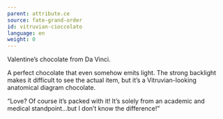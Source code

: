 ```yaml
---
parent: attribute.ce
source: fate-grand-order
id: vitruvian-cioccolato
language: en
weight: 0
---
```


Valentine’s chocolate from Da Vinci.

A perfect chocolate that even somehow emits light.
The strong backlight makes it difficult to see the actual item, but it’s a Vitruvian-looking anatomical diagram chocolate.

“Love? Of course it’s packed with it!
It’s solely from an academic and medical standpoint…but I don’t know the difference!”
